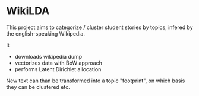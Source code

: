 # WikiLDA
This project aims to categorize / cluster student stories by topics, infered by the english-speaking Wikipedia.

It

- downloads wikipedia dump
- vectorizes data with BoW approach
- performs Latent Dirichlet allocation

New text can than be transformed into a topic "footprint", on which basis they can be clustered etc.
